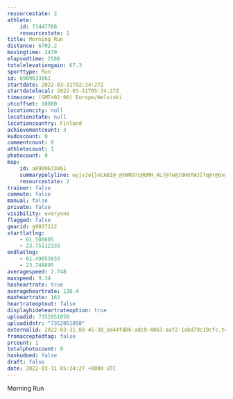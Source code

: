```yaml
---
resourcestate: 2
athlete:
    id: 71447788
    resourcestate: 1
title: Morning Run
distance: 6702.2
movingtime: 2439
elapsedtime: 2588
totalelevationgain: 67.3
sporttype: Run
id: 6909633861
startdate: 2022-03-31T02:34:27Z
startdatelocal: 2022-03-31T05:34:27Z
timezone: (GMT+02:00) Europe/Helsinki
utcoffset: 10800
locationcity: null
locationstate: null
locationcountry: Finland
achievementcount: 3
kudoscount: 0
commentcount: 0
athletecount: 1
photocount: 0
map:
    id: a6909633861
    summarypolyline: wyjvJo{}oCABI@_@XWNO?c@QMH_AL{@?w@JOHOTWJ[Tq@r@Gv@Ap@Br@IrA?\Gd@Qr@Ax@If@S\GDCLW`@WTOHIOIsAG[e@{As@kBMe@Yq@Sq@Sc@M[G_@Yw@Om@Sg@S}@_@yBUcA?ULc@IgAs@aEC_@Kc@YcCu@_FM]o@aAs@{B[c@Mc@E?EJIAu@}@Mc@WgA}@mACUYg@K]EO@QJo@FqASyABq@OQAWJsBB}BDkAHoA@mAd@qFEw@OmBGkBKi@C}@?c@Hu@HaB?{@Iu@Am@@iACcADw@Cm@?sBAg@@{ACw@HeECw@W_CAi@Ba@?w@L{BHq@\wBJoBJaDC{@SoAYc@k@a@KK?ERF^TTXNXVt@^pAlApD^pA^bA`@nARb@RRzA\P?RPHAJI`@EBCL{@HIt@GZPRIVo@L_@Ze@@_ADaAN@EL@DNKT??EDKFDFI^KTAFSLMHCt@Bp@R^?^HnAHjAd@TKFG@GAc@D_@R]@u@AGGEBEVGNOhAa@^GZBNKPG?UPAFINk@EQBaABMJ[@WFMz@CVSXGP?LGV?ZIL?n@Yp@DRN@[\QJSDAFM`@BJNBBBABGNE|@C^T^BNHFWJ?H@`@ZNBDCBERGRQZ@BKDFHM^BDC@QZPZDPNNFh@AVGtJvC?qADI@e@HIBBDG@_@DQXo@N[`A{AXEVQL?V`ANhA?^?JIJMl@IDOREr@XRRTRBd@b@`@AXPNRPHVFDLHvCAl@EX?~A@JTNN\VVDb@?XEh@Ax@B^K^UL?\FVCZ@?BI@?HJBJLRd@PDVHPN`BLZTNXDXCBFArABRF?@JGdA?|@HrA@|CFvAKnDBxAG`@A\Gz@k@zCIn@Ep@Ij@Cz@?jAH`@L\A`@HvBDt@CnBDpDEt@BbFClCEj@CLC@]KIMK@c@IMDGEG@CDCNDpB?l@D|@?f@NfEBdC?rAZxEFWHPJEP?JDH\FdAJbABl@?h@B`BKhEC\Yd@o@v@W`@CNHt@AJ_@Cc@UODg@COHc@SUHKAi@b@OAYLmAx@Q^MFGPGD_@RIA{@FKD]n@]JQPOFi@BKPMFQ@UKUEKBc@IuABa@I[LMp@e@z@_@b@K^INY^MXK^
    resourcestate: 2
trainer: false
commute: false
manual: false
private: false
visibility: everyone
flagged: false
gearid: g9037112
startlatlng:
    - 61.500605
    - 23.75112333
endlatlng:
    - 61.49653833
    - 23.748895
averagespeed: 2.748
maxspeed: 9.34
hasheartrate: true
averageheartrate: 138.4
maxheartrate: 163
heartrateoptout: false
displayhideheartrateoption: true
uploadid: 7352051050
uploadidstr: "7352051050"
externalid: 2022-03-31_03-45-38_bd44fd86-a8c9-40b3-aaf2-1abd79c19cfc.tcx
fromacceptedtag: false
prcount: 1
totalphotocount: 0
haskudoed: false
draft: false
date: 2022-03-31 05:34:27 +0000 UTC
---
```

Morning Run